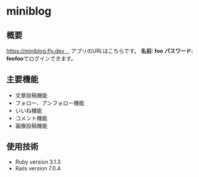 # miniblog
## 概要
https://miniblog.fly.dev　
アプリのURLはこちらです。
**名前: foo**
**パスワード: foofoo**でログインできます。

## 主要機能
- 文章投稿機能
- フォロー、アンフォロー機能
- いいね機能
- コメント機能
- 画像投稿機能

## 使用技術
- Ruby version 3.1.3
- Rails version 7.0.4
